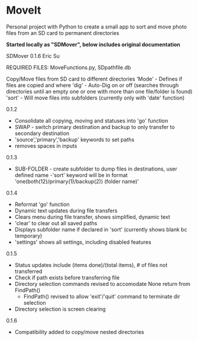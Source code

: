 MoveIt
======

Personal project with Python to create a small app to sort and move photo files from an SD card to permanent directories

**Started locally as "SDMover", below includes original documentation**

SDMover 0.1.6
Eric Su

REQUIRED FILES: MoveFunctions.py, SDpathfile.db

Copy/Move files from SD card to different directories
'Mode' - Defines if files are copied and where
'dig' - Auto-Dig on or off (searches through directories until an empty one or one with more than one file/folder is found)
'sort' - Will move files into subfolders (currently only with 'date' function)

0.1.2 
- Consolidate all copying, moving and statuses into 'go' function
- SWAP - switch primary destination and backup to only transfer to secondary destination
- 'source','primary','backup' keywords to set paths
- removes spaces in inputs

0.1.3 
- SUB-FOLDER - create subfolder to dump files in destinations, user defined name
-'sort' keyword will be in format 'one(both(12)/primary(1)/backup(2)) (folder name)'

0.1.4 
- Reformat 'go' function
- Dynamic text updates during file transfers
- Clears menu during file transfer, shows simplified, dynamic text
- 'clear' to clear out all saved paths
- Displays subfolder name if declared in 'sort' (currently shows blank bc temporary)
- 'settings' shows all settings, including disabled features

0.1.5
- Status updates include (items done)/(total items), # of files not transferred
- Check if path exists before transferring file
- Directory selection commands revised to accomodate None return from FindPath()
  - FindPath() revised to allow 'exit'/'quit' command to terminate dir selection
- Directory selection is screen clearing

0.1.6 
- Compatibility added to copy/move nested directories
